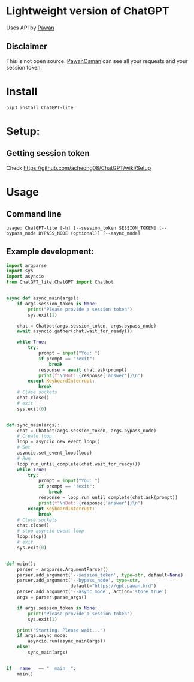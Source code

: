 # Lightweight version of ChatGPT
Uses API by [Pawan](https://github.com/PawanOsman/)

## Disclaimer
This is not open source. [PawanOsman](https://github.com/PawanOsman/) can see all your requests and your session token.

# Install
`pip3 install ChatGPT-lite`

# Setup:

## Getting session token
Check https://github.com/acheong08/ChatGPT/wiki/Setup

# Usage

## Command line

```
usage: ChatGPT-lite [-h] [--session_token SESSION_TOKEN] [--bypass_node BYPASS_NODE (optional)] [--async_mode]
```

## Example development:
```python
import argparse
import sys
import asyncio
from ChatGPT_lite.ChatGPT import Chatbot


async def async_main(args):
    if args.session_token is None:
        print("Please provide a session token")
        sys.exit(1)

    chat = Chatbot(args.session_token, args.bypass_node)
    await asyncio.gather(chat.wait_for_ready())

    while True:
        try:
            prompt = input("You: ")
            if prompt == "!exit":
                break
            response = await chat.ask(prompt)
            print(f"\nBot: {response['answer']}\n")
        except KeyboardInterrupt:
            break
    # Close sockets
    chat.close()
    # exit
    sys.exit(0)


def sync_main(args):
    chat = Chatbot(args.session_token, args.bypass_node)
    # Create loop
    loop = asyncio.new_event_loop()
    # Set
    asyncio.set_event_loop(loop)
    # Run
    loop.run_until_complete(chat.wait_for_ready())
    while True:
        try:
            prompt = input("You: ")
            if prompt == "!exit":
                break
            response = loop.run_until_complete(chat.ask(prompt))
            print(f"\nBot: {response['answer']}\n")
        except KeyboardInterrupt:
            break
    # Close sockets
    chat.close()
    # stop asyncio event loop
    loop.stop()
    # exit
    sys.exit(0)


def main():
    parser = argparse.ArgumentParser()
    parser.add_argument('--session_token', type=str, default=None)
    parser.add_argument('--bypass_node', type=str,
                        default="https://gpt.pawan.krd")
    parser.add_argument('--async_mode', action='store_true')
    args = parser.parse_args()

    if args.session_token is None:
        print("Please provide a session token")
        sys.exit(1)

    print("Starting. Please wait...")
    if args.async_mode:
        asyncio.run(async_main(args))
    else:
        sync_main(args)


if __name__ == "__main__":
    main()
```
